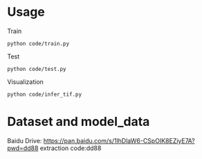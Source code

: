 # Usage
Train
```
python code/train.py
```

Test
```
python code/test.py
```
Visualization
```
python code/infer_tif.py
```
# Dataset and model_data
Baidu Drive:  https://pan.baidu.com/s/1lhDlaW6-CSpOIK8EZiyE7A?pwd=dd88
extraction code:dd88

